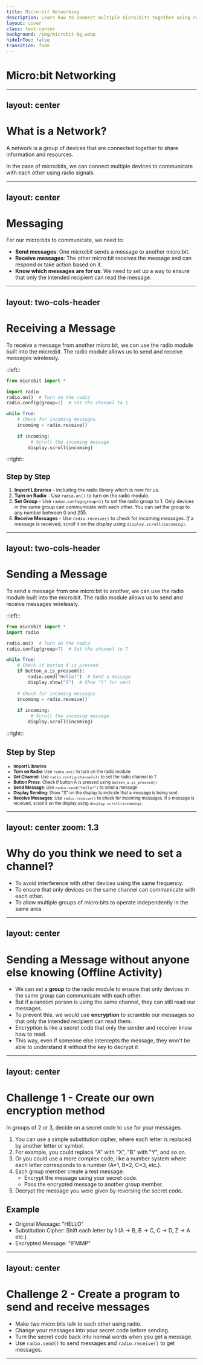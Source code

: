 ```yaml
---
title: Micro:bit Networking
description: Learn how to connect multiple micro:bits together using radio communication.
layout: cover
class: text-center
background: /img/microbit-bg.webp
hideInToc: false
transition: fade
---
```


# Micro:bit Networking

---
layout: center
---

# What is a Network?

A network is a group of devices that are connected together to share information and resources. 

In the case of micro:bits, we can connect multiple devices to communicate with each other using radio signals.

---
layout: center
---

# Messaging

For our micro:bits to communicate, we need to:

- **Send messages**: One micro:bit sends a message to another micro:bit.
- **Receive messages**: The other micro:bit receives the message and can respond or take action based on it.
- **Know which messages are for us**: We need to set up a way to ensure that only the intended recipient can read the message.

---
layout: two-cols-header
---

# Receiving a Message

To receive a message from another micro:bit, we can use the radio module built into the micro:bit. The radio module allows us to send and receive messages wirelessly.

::left::

```python
from microbit import *

import radio
radio.on()  # Turn on the radio
radio.config(group=1)  # Set the channel to 1

while True:
    # Check for incoming messages
    incoming = radio.receive()  
    
    if incoming:
         # Scroll the incoming message 
        display.scroll(incoming) 
```
::right::  

<div class="note" style="font-size:90%">

## Step by Step

1. **Import Libraries** - including the radio library which is new for us.
2. **Turn on Radio** - Use `radio.on()` to turn on the radio module.
3. **Set Group** - Use `radio.config(group=1)` to set the radio group to 1. Only devices in the same group can communicate with each other. You can set the group to any number between 0 and 255.
4. **Receive Messages** - Use `radio.receive()` to check for incoming messages. *If* a message is received, scroll it on the display using `display.scroll(incoming)`.

</div>

---
layout: two-cols-header
---

# Sending a Message

To send a message from one micro:bit to another, we can use the radio module built into the micro:bit. The radio module allows us to send and receive messages wirelessly.

::left::

```python
from microbit import *
import radio

radio.on()  # Turn on the radio
radio.config(group=7)  # Set the channel to 7

while True:
    # Check if button A is pressed
    if button_a.is_pressed(): 
        radio.send("Hello!")  # Send a message 
        display.show("S")  # Show "S" for sent
    
    # Check for incoming messages
    incoming = radio.receive()  
    
    if incoming:
         # Scroll the incoming message 
        display.scroll(incoming) 
```

::right::

## Step by Step

<div style="font-size:80%">

- **Import Libraries**
- **Turn on Radio**: Use `radio.on()` to turn on the radio module.
- **Set Channel**: Use `radio.config(channel=7)` to set the radio channel to 7. 
- **Button Press**: Check if button A is pressed using `button_a.is_pressed()`
- **Send Message**: Use `radio.send("Hello!")` to send a message
- **Display Sending**: Show "S" on the display to indicate that a message is being sent.
- **Receive Messages**: Use `radio.receive()` to check for incoming messages. If a message is received, scroll it on the display using `display.scroll(incoming)`.

</div>

---
layout: center
zoom: 1.3
---

# Why do you think we need to set a channel?

<v-clicks>

- To avoid interference with other devices using the same frequency.
- To ensure that only devices on the same channel can communicate with each other.
- To allow multiple groups of micro:bits to operate independently in the same area.

</v-clicks>

---
layout: center
---

# Sending a Message without anyone else knowing (Offline Activity)

- We can set a **group** to the radio module to ensure that only devices in the same group can communicate with each other.
- But if a random person is using the same channel, they can still read our messages.
- To prevent this, we would use **encryption** to scramble our messages so that only the intended recipient can read them.
- Encryption is like a secret code that only the sender and receiver know how to read.
- This way, even if someone else intercepts the message, they won't be able to understand it without the key to decrypt it 

---
layout: center
---

# Challenge 1 - Create our own encryption method

In groups of 2 or 3, decide on a secret code to use for your messages.

1. You can use a simple substitution cipher, where each letter is replaced by another letter or symbol.
2. For example, you could replace "A" with "X", "B" with "Y", and so on.
3. Or you could use a more complex code, like a number system where each letter corresponds to a number (A=1, B=2, C=3, etc.).
4. Each group member create a test message:
    - Encrypt the message using your secret code.
    - Pass the encrypted message to another group member.
5. Decrypt the message you were given by reversing the secret code.

## Example
- Original Message: "HELLO"
- Substitution Cipher: Shift each letter by 1 (A → B, B → C, C → D, Z → A etc.)
- Encrypted Message: "IFMMP"

---
layout: center
---

# Challenge 2 - Create a program to send and receive messages

- Make two micro:bits talk to each other using radio.
- Change your messages into your secret code before sending.
- Turn the secret code back into normal words when you get a message.
- Use `radio.send()` to send messages and `radio.receive()` to get messages.

---
